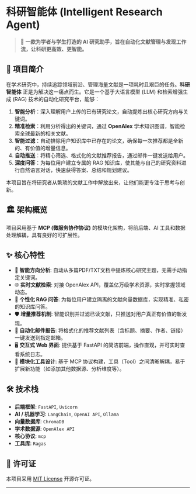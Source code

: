 # 科研智能体 (Intelligent Research Agent)


> 🚀 **一款为学者与学生打造的 AI 研究助手，旨在自动化文献管理与发现工作流，让科研更高效、更智能。**


## 🌟 项目简介

在学术研究中，持续追踪领域前沿、管理海量文献是一项耗时且艰巨的任务。**科研智能体** 正是为解决这一痛点而生。它是一个基于大语言模型 (LLM) 和检索增强生成 (RAG) 技术的自动化研究平台，能够：

1.  **智能分析**：深入理解用户上传的已有研究论文，自动提炼出核心研究方向与关键词。
2.  **精准检索**：利用分析得出的关键词，通过 **OpenAlex** 学术知识图谱，智能检索全球最新的相关文献。
3.  **智能过滤**：自动排除用户知识库中已存在的论文，确保每一次推荐都是全新的、有价值的增量信息。
4.  **自动推送**：将精心筛选、格式化的文献推荐报告，通过邮件一键发送给用户。
5.  **深度问答**：为每位用户建立专属的 RAG 知识库，使其能与自己的研究资料进行自然语言对话，快速获得答案、总结和规划建议。

本项目旨在将研究者从繁琐的文献工作中解放出来，让他们能更专注于思考与创新。

## 🏛️ 架构概览

项目采用基于 **MCP (微服务协作协议)** 的模块化架构，将前后端、AI 工具和数据处理解耦，具有良好的可扩展性。


## ✨ 核心特性

-   🧠 **智能方向分析**: 自动从多篇PDF/TXT文档中提炼核心研究主题，无需手动指定关键词。
-   🌐 **实时文献检索**: 对接 OpenAlex API，覆盖亿万级学术资源，实时掌握领域动态。
-   🤖 **个性化 RAG 问答**: 为每位用户建立隔离的文献向量数据库，实现精准、私密的知识库问答。
-   🛡️ **增量推荐机制**: 智能识别并过滤已读文献，只推送对用户真正有价值的新发现。
-   📧 **自动化邮件报告**: 将格式化的推荐文献列表（含标题、摘要、作者、链接）一键发送到指定邮箱。
-   🖥️ **交互式 Web 界面**: 提供基于 FastAPI 的简洁前端，操作直观，并可实时查看系统日志。
-   🔧 **模块化工具设计**: 基于 MCP 协议构建，工具（Tool）之间清晰解耦，易于扩展新功能（如添加其他数据源、分析维度等）。

## 🛠️ 技术栈

-   **后端框架**: `FastAPI`, `Uvicorn`
-   **AI / 机器学习**: `LangChain`, `OpenAI API`, `Ollama`
-   **向量数据库**: `ChromaDB`
-   **学术数据源**: `OpenAlex API`
-   **核心协议**: `mcp`
-   **工具库**: `Ragas`



## 📄 许可证

本项目采用 [MIT License](LICENSE) 开源许可证。

---
